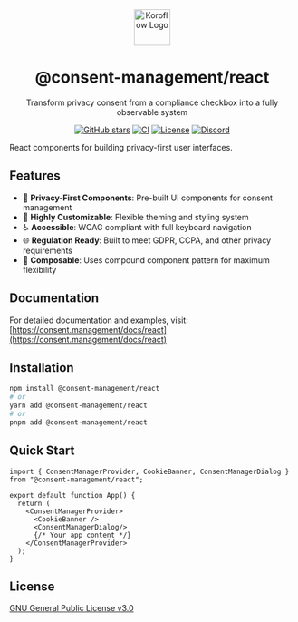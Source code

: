 <div align="center">
   <img src="https://koroflow.com/logo-icon.png" alt="Koroflow Logo" width="64" height="64" />
  <h1>@consent-management/react</h1>
  <p>Transform privacy consent from a compliance checkbox into a fully observable system</p>

  [![GitHub stars](https://img.shields.io/github/stars/consent-management?style=flat-square)](https://github.com/koroflow/consent-management)
  [![CI](https://img.shields.io/github/actions/workflow/status/consent-management/ci.yml?style=flat-square)](https://github.com/koroflow/consent-management/actions/workflows/ci.yml)
  [![License](https://img.shields.io/badge/license-GPL--3.0-blue.svg?style=flat-square)](LICENSE)
  [![Discord](https://img.shields.io/discord/1312171102268690493?style=flat-square)](https://discord.gg/koroflow)
</div>

React components for building privacy-first user interfaces.

## Features

- 🎯 **Privacy-First Components**: Pre-built UI components for consent management
- 🎨 **Highly Customizable**: Flexible theming and styling system
- ♿ **Accessible**: WCAG compliant with full keyboard navigation
- 🌐 **Regulation Ready**: Built to meet GDPR, CCPA, and other privacy requirements
- 🔧 **Composable**: Uses compound component pattern for maximum flexibility

## Documentation

For detailed documentation and examples, visit:
[https://consent.management/docs/react](https://consent.management/docs/react)

## Installation

```bash
npm install @consent-management/react
# or
yarn add @consent-management/react
# or
pnpm add @consent-management/react
```

## Quick Start

```tsx
import { ConsentManagerProvider, CookieBanner, ConsentManagerDialog } from "@consent-management/react";

export default function App() {
  return (
    <ConsentManagerProvider>
      <CookieBanner />
      <ConsentManagerDialog/>
      {/* Your app content */}
    </ConsentManagerProvider>
  );
}
```

## License

[GNU General Public License v3.0](https://github.com/koroflow/consent-management/blob/main/LICENSE)
